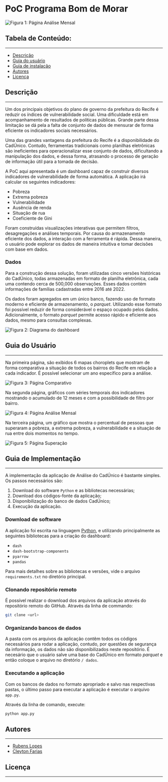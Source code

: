 
# PoC Programa Bom de Morar

![Figura 1: Página Análise Mensal](www/SCR-20221201-m9n.png)


## Tabela de Conteúdo:
---

- [Descrição](#descricao)
- [Guia do usuário](#guia-do-usuario)
- [Guia de instalação](#guia-de-instalacao)
- [Autores](#autores)
- [Licença](#licenca)

## Descrição <a name="descricao"></a>
---


Um dos principais objetivos do plano de governo da prefeitura do Recife  é reduzir os índices de vulnerabilidade social. Uma dificuldade está em acompanhamento de resultados de políticas públicas. Grande parte dessa limitação se dá pela a falta de conjunto de dados de mensurar de forma eficiente os indicadores sociais necessários.

Uma das grandes vantagens da prefeitura do Recife é a disponibilidade do CadÚnico. Contudo, ferramentas tradicionais como planilhas eletrônicas são ineficientes para operacionalizar esse conjunto de dados, dificultando a manipulação dos dados, e dessa forma, atrasando o processo de geração de informação útil para a tomada de decisão.

A PoC aqui apresentada é um dashboard capaz de construir diversos indicadores de vulnerabilidade de forma automática. A aplicação irá calcular os seguintes indicadores:

- Pobreza
- Extrema pobreza
- Vulnerabilidade
- Ausência de renda
- Situação de rua
- Coeficiente de Gini

Foram construídas visualizações interativas que permitem filtros, desagregações e análises temporais. Por causa do armazenamento eficiente dos dados, a interação com a ferramenta é rápida. Dessa maneira, o usuário pode explorar os dados de maneira intuitiva e tomar decisões com base em dados.

### Dados

Para a construção dessa solução, foram utilizadas cinco versões históricas do CadÚnico, todas armazenadas em formato de planilha eletrônica, cada uma contendo cerca de 500,000 observações. Esses dados contém informações de famílias cadastradas entre 2016 até 2022. 

Os dados foram agregados em um único banco, fazendo uso de formato moderno e eficiente de armazenamento, o *parquet*. Utilizando esse formato foi possível reduzir de forma considerável o espaço ocupado pelos dados. Adicionalmente, o formato *parquet* permite acesso rápido e eficiente aos dados, mesmo para consultas complexas.

![Figura 2: Diagrama do dashboard](www/diagrama.png)

## Guia do Usuário <a name="guia-do-usuario"> </a>
---

Na primeira página, são exibidos 6 mapas choroplets que mostram de forma comparativa a situação de todos os bairros do Recife em relação a cada indicador. É possível selecionar um ano específico para a análise.

![Figura 3: Página Comparativo](www/SCR-20221201-m5u.png)

Na segunda página, gráficos com séries temporais dos indicadores mostrando o acumulado de 12 meses e com a possibilidade de filtro por bairro.

![Figura 4: Página Análise Mensal](www/SCR-20221201-m9n.png)

Na terceira página, um gráfico que mostra o percentual de pessoas que superaram a pobreza, a extrema pobreza, a vulnerabilidade e a situação de rua entre dois momentos no tempo.

![Figura 5: Página Superação](www/SCR-20221201-m6x.png)


## Guia de Implementação  <a name="guia-do-implementacao"> </a>
---

A implementação da aplicação de Análise do CadÚnico é bastante simples. Os passos necessários são:

1. Download do software `Python` e as bibliotecas necessárias;
2. Download dos códigos-fonte da aplicação;
3. Disponibilização do banco de dados CadÚnico;
4. Execução da aplicação.

### Download de software

A aplicação foi escrita na linguagem [Python](https://www.python.org), e utilizando principalmente as seguintes bibliotecas para a criação do dashboard:

- `dash`
- `dash-bootstrap-components`
- `pyarrow`
- `pandas`

Para mais detalhes sobre as bibliotecas e versões, vide o arquivo `requirements.txt` no diretório principal.

### Clonando repositório remoto

É possível realizar o download dos arquivos da aplicação através do 
repositório remoto do GitHub. Através da linha de commando:

```sh 
git clone <url>
```

### Organizando bancos de dados

A pasta com os arquivos da aplicação contêm todos os códigos necessários para rodar a aplicação, contudo, por questões de segurança da informação, os dados não são disponibilizados neste repositório. É necesário que o usuário salve uma base do CadÚnico em formato *parquet* e então coloque o arquivo no diretório `/
dados`.

### Executando a aplicação

Com os bancos de dados no formato apropriado e salvo nas respectivas pastas,
o último passo para executar a aplicação é executar o arquivo `app.py`.

Através da linha de comando, execute:

```sh
python app.py
```


## Autores <a name="autores"></a>
---

- [Rubens Lopes](mailto:lps.rubens@gmail.com "e-mail")
- [Cleyton Farias](mailto:cleytonfarias@outlook.com "e-mail")


## Licença
---
